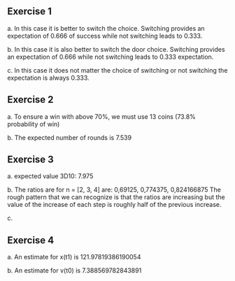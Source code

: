## Exercise 1

a. In this case it is better to switch the choice.
Switching provides an expectation of 0.666 of success while
not switching leads to 0.333.

b. In this case it is also better to switch the door choice.
Switching provides an expectation of 0.666 while not switching leads to 0.333 expectation.

c. In this case it does not matter the choice of switching or not switching
the expectation is always 0.333.

## Exercise 2

a. To ensure a win with above 70%, we must use 13 coins (73.8% probability of win)

b. The expected number of rounds is 7.539

## Exercise 3

a. expected value 3D10: 7.975

b. The ratios are for n = [2, 3, 4]
are: 0,69125, 0,774375, 0,824166875
The rough pattern that we can recognize is that
the ratios are increasing but the value of the increase of
each step is roughly half of the previous increase.

c.




## Exercise 4

a. An estimate for x(t1) is 121.97819386190054

b. An estimate for v(t0) is 7.388569782843891
